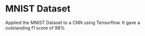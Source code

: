 # MNIST Dataset

Applied the MNIST Dataset to a CNN using Tensorflow.
It gave a outstanding f1 score of 98%.